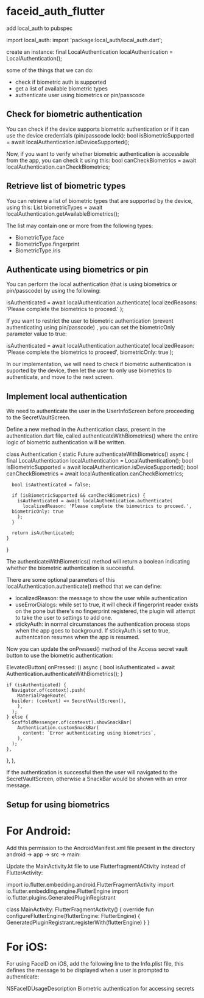 # faceid_auth_flutter

add local_auth to pubspec

import local_auth: 
  import 'package:local_auth/local_auth.dart';

create an instance:
  final LocalAuthentication localAuthentication = LocalAuthentication();

some of the things that we can do:
- check if biometric auth is supported
- get a list of available biometric types
- authenticate user using biometrics or pin/passcode

## Check for biometric authentication

You can check if the device supports biometric authentication or if it can 
use the device credentials (pin/passcode lock):
  bool isBiometricSupported = await localAuthentication.isDeviceSupported();

Now, if you want to verify whether biometric authentication is accessible 
from the app, you can check it using this:
  bool canCheckBiometrics = await localAuthentication.canCheckBiometrics;

## Retrieve list of biometric types

You can retrieve a list of biometric types that are supported by the 
device, using this:
  List<BiometricType> biometricTypes = await localAuthentication.getAvailableBiometrics();

The list may contain one or more from the following types:
- BiometricType.face
- BiometricType.fingerprint
- BiometricType.iris

## Authenticate using biometrics or pin

You can perform the local authentication (that is using biometrics or pin/passcode) 
by using the following:

  isAuthenticated = await localAuthentication.authenticate(
    localizedReasons: 'Please complete the biometrics to proceed.'
  );

If you want to restrict the user to biometric authentication (prevent 
authenticating using pin/passcode)
, you can set the biometricOnly parameter value to true:

  isAuthenticated = await localAuthentication.authenticate(
    localizedReason: 'Please complete the biometrics to proceed',
    biometricOnly: true
  );

In our implementation, we will need to check if biometric authentication is suported 
by the device, then let the user to only use biometrics to authenticate, and move to 
the next screen.

## Implement local authentication

We need to authenticate the user in the UserInfoScreen before proceeding to the 
SecretVaultScreen.

Define a new method in the Authentication class, present in the authentication.dart 
file, called authenticateWithBiometrics() where the entire logic of biometric 
authentication will be written.

  class Authentication {
    static Future<bool> authenticateWithBiometrics() async {
      final LocalAuthentication localAuthentication = LocalAuthentication();
      bool isBiometricSupported = await localAuthentication.isDeviceSupported();
      bool canCheckBiometrics = await localAuthentication.canCheckBiometrics;

      bool isAuthenticated = false;

      if (isBiometricSupported && canCheckBiometrics) {
        isAuthenticated = await localAuthentication.authenticate(
          localizedReason: 'Please complete the biometrics to proceed.',
	  biometricOnly: true
        );
      }

      return isAuthenticated;
    }
  }

The authenticateWithBiometrics() method will return a boolean indicating whether the 
biometric authentication is successful.

There are some optional parameters of this
localAuthentication.authenticate() method that we can define:

- localizedReason: the message to show the user while authentication
- useErrorDialogs: while set to true, it will check if fingerprint reader exists on 
the pone but there's no fingerprint registered, the plugin will attempt to take the 
user to settings to add one.
- stickyAuth: in normal circumstances the authentication process stops when the app 
goes to background. If stickyAuth is set to true, authentcation resumes when the app 
is resumed.

Now you can update the onPressed() method of the Access secret vault button to use 
the biometric authentication:

  ElevatedButton(
    onPressed: () async {
      bool isAuthenticated = await Authentication.authenticateWithBiometrics();
    }

    if (isAuthenticated) {
      Navigator.of(context).push(
        MaterialPageRoute(
	  builder: (context) => SecretVaultScreen(),
        ),
      );
    } else {
      ScaffoldMessenger.of(contexst).showSnackBar(
        Authentication.customSnackBar(
          content: `Error authenticating using biometrics`,
        ),
      );
    },
  },
),

If the authentication is successful then the user will navigated to the 
SecretVaultScreen, otherwise a SnackBar would be shown with an error message.

## Setup for using biometrics

# For Android:

Add this permission to the AndroidManifest.xml file present in the directory 
android -> app -> src -> main:

<uses-permission android:name="android.permission.USE_FINGERPRINT"/>

Update the MainActivity.kt file to use FlutterfragmentACtivity instead of 
FlutterActivity:

import io.flutter.embedding.android.FlutterFragmentActivity
import io.flutter.embedding.engine.FlutterEngine
import io.flutter.plugins.GeneratedPluginRegistrant

class MainActivity: FlutterFragmentActivity() {
    override fun configureFlutterEngine(flutterEngine: FlutterEngine) {
        GeneratedPluginRegistrant.registerWith(flutterEngine)
    }
}

# For iOS:

For using FaceID on iOS, add the following line to the Info.plist file, this defines 
the message to be displayed when a user is prompted to authenticate:

<key>NSFaceIDUsageDescription</key>
<string>Biometric authentication for accessing secrets</string>
